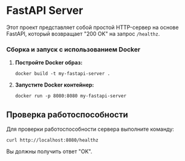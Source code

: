 <!DOCTYPE html>
<html lang="ru">
<head>
    <meta charset="UTF-8">
    <meta name="viewport" content="width=device-width, initial-scale=1.0">
    <title>FastAPI Server</title>
</head>
<body>

<h1>FastAPI Server</h1>

<p>Этот проект представляет собой простой HTTP-сервер на основе FastAPI, который возвращает "200 OK" на запрос <code>/healthz</code>.</p>


<h3>Сборка и запуск с использованием Docker</h3>
<ol>
    <li><strong>Постройте Docker образ:</strong>
        <pre><code>docker build -t my-fastapi-server .</code></pre>
    </li>
    <li><strong>Запустите Docker контейнер:</strong>
        <pre><code>docker run -p 8080:8080 my-fastapi-server</code></pre>
    </li>
</ol>

<h2>Проверка работоспособности</h2>
<p>Для проверки работоспособности сервера выполните команду:</p>
<pre><code>curl http://localhost:8080/healthz</code></pre>
<p>Вы должны получить ответ "OK".</p>

</body>
</html>
